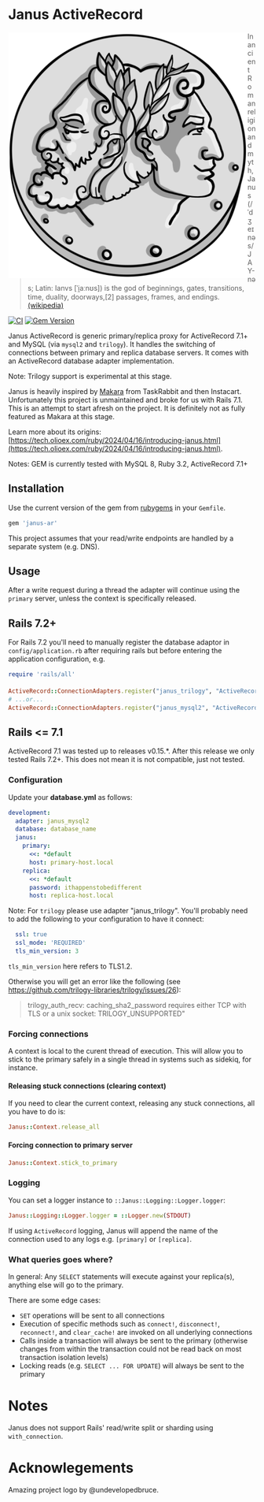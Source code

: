 # Janus ActiveRecord

<p align="center">
  <img src="assets/janus-logo.png"
     alt="Janus Logo"
     style="float: left; margin: 0 auto; height: 500px;" />
</p>

> In ancient Roman religion and myth, Janus (/ˈdʒeɪnəs/ JAY-nəs; Latin: Ianvs [ˈi̯aːnʊs]) is the god of beginnings, gates, transitions, time, duality, doorways,[2] passages, frames, and endings. [(wikipedia)](https://en.wikipedia.org/wiki/Janus)

[![CI](https://github.com/OLIOEX/janus-ar/actions/workflows/ci.yml/badge.svg)](https://github.com/OLIOEX/janus-ar/actions/workflows/ci.yml)
[![Gem Version](https://badge.fury.io/rb/janus-ar.svg)](https://badge.fury.io/rb/janus-ar)

Janus ActiveRecord is generic primary/replica proxy for ActiveRecord 7.1+ and MySQL (via `mysql2` and `trilogy`). It handles the switching of connections between primary and replica database servers. It comes with an ActiveRecord database adapter implementation.

Note: Trilogy support is experimental at this stage.

Janus is heavily inspired by [Makara](https://github.com/instacart/makara) from TaskRabbit and then Instacart. Unfortunately this project is unmaintained and broke for us with Rails 7.1. This is an attempt to start afresh on the project. It is definitely not as fully featured as Makara at this stage.

Learn more about its origins: [https://tech.olioex.com/ruby/2024/04/16/introducing-janus.html](https://tech.olioex.com/ruby/2024/04/16/introducing-janus.html).

Notes: GEM is currently tested with MySQL 8, Ruby 3.2, ActiveRecord 7.1+

## Installation

Use the current version of the gem from [rubygems](https://rubygems.org/gems/janus-ar) in your `Gemfile`.

```ruby
gem 'janus-ar'
```

This project assumes that your read/write endpoints are handled by a separate system (e.g. DNS).

## Usage

After a write request during a thread the adapter will continue using the `primary` server, unless the context is specifically released.

## Rails 7.2+

For Rails 7.2 you'll need to manually register the database adaptor in `config/application.rb` after requiring rails but before entering the application configuration, e.g.

```ruby
require 'rails/all'

ActiveRecord::ConnectionAdapters.register("janus_trilogy", "ActiveRecord::ConnectionAdapters::JanusTrilogyAdapter", 'janus-ar/lib/active_record/connection_adapters/janus_trilogy_adapter')
# ...or...
ActiveRecord::ConnectionAdapters.register("janus_mysql2", "ActiveRecord::ConnectionAdapters::JanusMysql2Adapter", 'janus-ar/lib/active_record/connection_adapters/janus_mysql2_adapter')
```

## Rails <= 7.1

ActiveRecord 7.1 was tested up to releases v0.15.*. After this release we only tested  Rails 7.2+. This does not mean it is not compatible, just not tested.

### Configuration

Update your **database.yml** as follows:

```yml
development:
  adapter: janus_mysql2
  database: database_name
  janus:
    primary:
      <<: *default
      host: primary-host.local
    replica:
      <<: *default
      password: ithappenstobedifferent
      host: replica-host.local
```
Note: For `trilogy` please use adapter "janus_trilogy". You'll probably need to add the following to your configuration to have it connect:

```yml
  ssl: true
  ssl_mode: 'REQUIRED'
  tls_min_version: 3
```

`tls_min_version` here refers to TLS1.2.

Otherwise you will get an error like the following (see https://github.com/trilogy-libraries/trilogy/issues/26):
> trilogy_auth_recv: caching_sha2_password requires either TCP with TLS or a unix socket: TRILOGY_UNSUPPORTED"

### Forcing connections

A context is local to the curent thread of execution. This will allow you to stick to the primary safely in a single thread
in systems such as sidekiq, for instance.

#### Releasing stuck connections (clearing context)

If you need to clear the current context, releasing any stuck connections, all you have to do is:

```ruby
Janus::Context.release_all
```

#### Forcing connection to primary server

```ruby
Janus::Context.stick_to_primary
```

### Logging

You can set a logger instance to `::Janus::Logging::Logger.logger`:

```ruby
Janus::Logging::Logger.logger = ::Logger.new(STDOUT)
```

If using `ActiveRecord` logging, Janus will append the name of the connection used to any logs e.g. `[primary]` or `[replica]`.

### What queries goes where?

In general: Any `SELECT` statements will execute against your replica(s), anything else will go to the primary.

There are some edge cases:
* `SET` operations will be sent to all connections
* Execution of specific methods such as `connect!`, `disconnect!`, `reconnect!`, and `clear_cache!` are invoked on all underlying connections
* Calls inside a transaction will always be sent to the primary (otherwise changes from within the transaction could not be read back on most transaction isolation levels)
* Locking reads (e.g. `SELECT ... FOR UPDATE`) will always be sent to the primary

# Notes

Janus does not support Rails' read/write split or sharding using `with_connection`.

# Acknowlegements

Amazing project logo by @undevelopedbruce.

